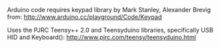 Arduino code requires keypad library by Mark Stanley, Alexander Brevig from:
http://www.arduino.cc/playground/Code/Keypad

Uses the PJRC Teensy++ 2.0 and Teensyduino libraries, specifically USB HID and Keyboard():
http://www.pjrc.com/teensy/teensyduino.html
